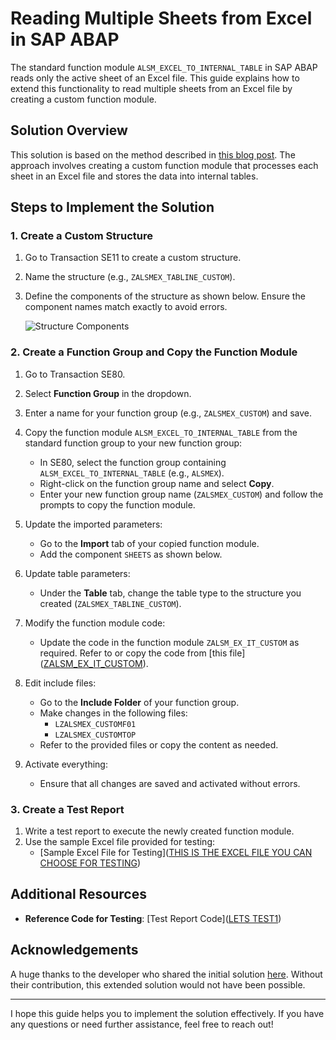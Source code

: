 # Reading Multiple Sheets from Excel in SAP ABAP

The standard function module `ALSM_EXCEL_TO_INTERNAL_TABLE` in SAP ABAP reads only the active sheet of an Excel file. This guide explains how to extend this functionality to read multiple sheets from an Excel file by creating a custom function module.

## Solution Overview

This solution is based on the method described in [this blog post](https://www.linkedin.com/pulse/como-pasar-varias-hojas-de-un-archivo-excel-tablas-en-gaona-cruz). The approach involves creating a custom function module that processes each sheet in an Excel file and stores the data into internal tables.

## Steps to Implement the Solution

### 1. Create a Custom Structure

1. Go to Transaction SE11 to create a custom structure.
2. Name the structure (e.g., `ZALSMEX_TABLINE_CUSTOM`).
3. Define the components of the structure as shown below. Ensure the component names match exactly to avoid errors.

   ![Structure Components](https://github.com/user-attachments/assets/5d334a3c-10c1-4c42-b1a9-4471fccc5c18)

### 2. Create a Function Group and Copy the Function Module

1. Go to Transaction SE80.
2. Select **Function Group** in the dropdown.
3. Enter a name for your function group (e.g., `ZALSMEX_CUSTOM`) and save.
4. Copy the function module `ALSM_EXCEL_TO_INTERNAL_TABLE` from the standard function group to your new function group:
   - In SE80, select the function group containing `ALSM_EXCEL_TO_INTERNAL_TABLE` (e.g., `ALSMEX`).
   - Right-click on the function group name and select **Copy**.
   - Enter your new function group name (`ZALSMEX_CUSTOM`) and follow the prompts to copy the function module.

5. Update the imported parameters:
   - Go to the **Import** tab of your copied function module.
   - Add the component `SHEETS` as shown below.

6. Update table parameters:
   - Under the **Table** tab, change the table type to the structure you created (`ZALSMEX_TABLINE_CUSTOM`).

7. Modify the function module code:
   - Update the code in the function module `ZALSM_EX_IT_CUSTOM` as required. Refer to or copy the code from [this file](<A HREF=''>ZALSM_EX_IT_CUSTOM</A>).

8. Edit include files:
   - Go to the **Include Folder** of your function group.
   - Make changes in the following files:
     - `LZALSMEX_CUSTOMF01`
     - `LZALSMEX_CUSTOMTOP`
   - Refer to the provided files or copy the content as needed.

9. Activate everything:
   - Ensure that all changes are saved and activated without errors.

### 3. Create a Test Report

1. Write a test report to execute the newly created function module.
2. Use the sample Excel file provided for testing:
   - [Sample Excel File for Testing](<A HREF=''>THIS IS THE EXCEL FILE YOU CAN CHOOSE FOR TESTING</A>)

## Additional Resources

- **Reference Code for Testing**: [Test Report Code](<A HREF=''>LETS TEST1</A>)

## Acknowledgements

A huge thanks to the developer who shared the initial solution [here](https://www.linkedin.com/pulse/como-pasar-varias-hojas-de-un-archivo-excel-tablas-en-gaona-cruz). Without their contribution, this extended solution would not have been possible.

---

I hope this guide helps you to implement the solution effectively. If you have any questions or need further assistance, feel free to reach out!

